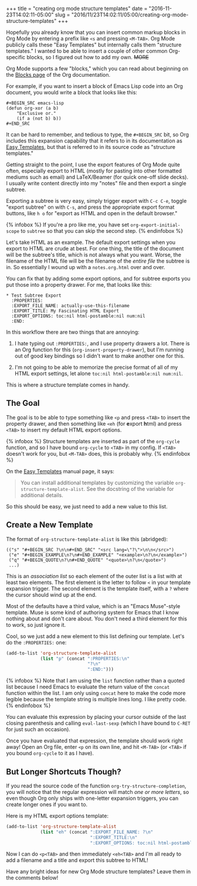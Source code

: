 +++
title = "creating org mode structure templates"
date = "2016-11-23T14:02:11-05:00"
slug = "2016/11/23T14:02:11/05:00/creating-org-mode-structure-templates"
+++

Hopefully you already know that you can insert common markup blocks in Org Mode
by entering a prefix like `<s` and pressing `<M-TAB>`. Org Mode publicly calls
these "Easy Templates" but internally calls them "structure templates." I wanted
to be able to insert a couple of other common Org-specific blocks, so I figured
out how to add my own. ~~MORE~~

Org Mode supports a few "blocks," which you can read about beginning on the
[Blocks page][doc-blocks] of the Org documentation.

[doc-blocks]: http://orgmode.org/manual/Blocks.html

For example, if you want to insert a block of Emacs Lisp code into an Org
document, you would write a block that looks like this:

```
#+BEGIN_SRC emacs-lisp
(defun org-xor (a b)
    "Exclusive or."
    (if a (not b) b))
#+END_SRC
```

It can be hard to remember, and tedious to type, the `#+BEGIN_SRC` bit, so Org
includes this expansion capability that it refers to in its documentation as
[Easy Templates][easy-templates], but that is referred to in its source code as
"structure templates."

Getting straight to the point, I use the export features of Org Mode quite
often, especially export to HTML (mostly for pasting into other formatted
mediums such as email) and LaTeX/Beamer (for quick one-off slide decks). I
usually write content directly into my "notes" file and then export a single
subtree.

Exporting a subtree is very easy, simply trigger export with `C-c C-e`, toggle
"export subtree" on with `C-s`, and press the appropriate export format buttons,
like `h o` for "export as HTML and open in the default browser."

{% infobox %}
If you're a pro like me, you have set `org-export-initial-scope` to `subtree` so
that you can skip the second step.
{% endinfobox %}

Let's take HTML as an example. The default export settings when you export to
HTML are crude at best. For one thing, the title of the document will be the
subtree's title, which is not always what you want. Worse, the filename of the
HTML file will be the filename of the *entire file* the subtree is in. So
essentially I wound up with a `notes.org.html` over and over.

You can fix that by adding some export options, and for subtree exports you put
those into a property drawer. For me, that looks like this:

```
* Test Subtree Export
  :PROPERTIES:
  :EXPORT_FILE_NAME: actually-use-this-filename
  :EXPORT_TITLE: My Fascinating HTML Export
  :EXPORT_OPTIONS: toc:nil html-postamble:nil num:nil
  :END:
```

In this workflow there are two things that are annoying:

1. I hate typing out `:PROPERTIES:`, and I use property drawers a lot. There is
   an Org function for this (`org-insert-property-drawer`), but I'm running out
   of good key bindings so I didn't want to make another one for this.

2. I'm not going to be able to memorize the precise format of all of my HTML
   export settings, let alone `toc:nil html-postamble:nil num:nil`.

This is where a structure template comes in handy.

## The Goal ##

The goal is to be able to type something like `<p` and press `<TAB>` to insert
the property drawer, and then something like `<eh` (for **e**xport **h**tml) and
press `<TAB>` to insert my default HTML export options.

{% infobox %}
Structure templates are inserted as part of the `org-cycle` function, and so I
have bound `org-cycle` to `<TAB>` in my config. If `<TAB>` doesn't work for you,
but `<M-TAB>` does, this is probably why.
{% endinfobox %}

On the [Easy Templates][easy-templates] manual page, it says:

> You can install additional templates by customizing the variable
> `org-structure-template-alist`. See the docstring of the variable for
> additional details.

[easy-templates]: http://orgmode.org/manual/Easy-Templates.html

So this should be easy, we just need to add a new value to this list.

## Create a New Template ##

The format of `org-structure-template-alist` is like this (abridged):

```
(("s" "#+BEGIN_SRC ?\n\n#+END_SRC" "<src lang=\"?\">\n\n</src>")
 ("e" "#+BEGIN_EXAMPLE\n?\n#+END_EXAMPLE" "<example>\n?\n</example>")
 ("q" "#+BEGIN_QUOTE\n?\n#+END_QUOTE" "<quote>\n?\n</quote>")
 ...)
```

This is an *association list* so each element of the outer list is a list with
at least two elements. The first element is the letter to follow `<` in your
template expansion trigger. The second element is the template itself, with a
`?` where the cursor should wind up at the end.

Most of the defaults have a third value, which is an "Emacs Muse"-style
template. Muse is some kind of authoring system for Emacs that I know nothing
about and don't care about. You don't need a third element for this to work, so
just ignore it.

Cool, so we just add a new element to this list defining our template. Let's do
the `:PROPERTIES:` one:

```cl
(add-to-list 'org-structure-template-alist
             (list "p" (concat ":PROPERTIES:\n"
                               "?\n"
                               ":END:")))
```

{% infobox %}
Note that I am using the `list` function rather than a quoted list because I
need Emacs to evaluate the return value of the `concat` function within the
list. I am only using `concat` here to make the code more legible because the
template string is multiple lines long. I like pretty code.
{% endinfobox %}

You can evaluate this expression by placing your cursor outside of the last
closing parenthesis and calling `eval-last-sexp` (which I have bound to `C-RET`
for just such an occasion).

Once you have evaluated that expression, the template should work right away!
Open an Org file, enter `<p` on its own line, and hit `<M-TAB>` (or `<TAB>` if
you bound `org-cycle` to it as I have).

## But Longer Shortcuts Though? ##

If you read the source code of the function `org-try-structure-completion`, you
will notice that the regular expression will match *one or more letters*, so
even though Org only ships with one-letter expansion triggers, you can create
longer ones if you want to.

Here is my HTML export options template:

```cl
(add-to-list 'org-structure-template-alist
             (list "eh" (concat ":EXPORT_FILE_NAME: ?\n"
                                ":EXPORT_TITLE:\n"
                                ":EXPORT_OPTIONS: toc:nil html-postamble:nil num:nil")))
```

Now I can do `<p<TAB>` and then immediately `<eh<TAB>` and I'm all ready to add
a filename and a title and export this subtree to HTML!

Have any bright ideas for new Org Mode structure templates? Leave them in the
comments below!
